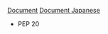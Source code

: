 [Document](https://peps.python.org/pep-0008/)
[Document Japanese](https://pep8-ja.readthedocs.io/ja/latest/)
- PEP 20